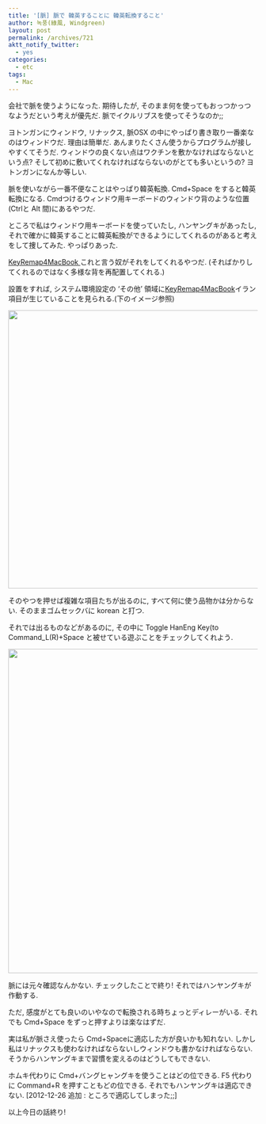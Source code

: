 ```yaml
---
title: '[脈] 脈で 韓英することに 韓英転換すること'
author: 녹풍(綠風, Windgreen)
layout: post
permalink: /archives/721
aktt_notify_twitter:
  - yes
categories:
  - etc
tags:
  - Mac
---
```

会社で脈を使うようになった. 期待したが, そのまま何を使ってもおっつかっつなようだという考えが優先だ. 脈でイクルリブスを使ってそうなのか;;

ヨトンガンにウィンドウ, リナックス, 脈OSX の中にやっぱり書き取り一番楽なのはウィンドウだ. 理由は簡単だ. あんまりたくさん使うからプログラムが接しやすくてそうだ. ウィンドウの良くない点はワクチンを敷かなければならないという点? そして初めに敷いてくれなければならないのがとても多いというの? ヨトンガンになんか等しい.

脈を使いながら一番不便なことはやっぱり韓英転換. Cmd+Space をすると韓英転換になる. Cmdつけるウィンドウ用キーボードのウィンドウ背のような位置(Ctrlと Alt 間)にあるやつだ.

ところで私はウィンドウ用キーボードを使っていたし, ハンヤングキがあったし, それで確かに韓英することに韓英転換ができるようにしてくれるのがあると考えをして捜してみた. やっぱりあった.

[KeyRemap4MacBook ][1]これと言う奴がそれをしてくれるやつだ. (そればかりしてくれるのではなく多様な背を再配置してくれる.)

設置をすれば, システム環境設定の &#8216;その他&#8217; 領域に[KeyRemap4MacBook][1]イラン項目が生じていることを見られる.(下のイメージ参照)

<p style="text-align: center;">
  <img class="aligncenter" alt="" src="https://dl.dropbox.com/u/15546257/blog/mytory/keyRemap4MacBook/KeyRemap4MacBookSystemEnvironment.jpg" width="670" height="562" />
</p>

そのやつを押せば複雑な項目たちが出るのに, すべて何に使う品物かは分からない. そのままゴムセックバに korean と打つ.

それでは出るものなどがあるのに, その中に Toggle HanEng Key(to Command_L(R)+Space と被せている遊ぶことをチェックしてくれよう.

<p style="text-align: center;">
  <img class="aligncenter" alt="" src="https://dl.dropbox.com/u/15546257/blog/mytory/keyRemap4MacBook/KeyRemap4MacBookSetup.jpg" width="670" height="655" />
</p>

脈には元々確認なんかない. チェックしたことで終り! それではハンヤングキが作動する.

ただ, 感度がとても良いのいやなので転換される時ちょっとディレーがいる. それでも Cmd+Space をずっと押すよりは楽なはずだ.

実は私が脈さえ使ったら Cmd+Spaceに適応した方が良いかも知れない. しかし私はリナックスも使わなければならないしウィンドウも書かなければならない.そうからハンヤングキまで習慣を変えるのはどうしてもできない.

ホムキ代わりに Cmd+バングヒャングキを使うことはどの位できる. F5 代わりに Command+R を押すこともどの位できる. それでもハンヤングキは適応できない. [2012-12-26 追加 : ところで適応してしまった;;]

以上今日の話終り!

 [1]: http://pqrs.org/macosx/keyremap4macbook/